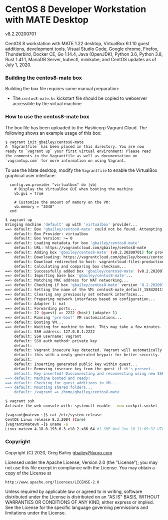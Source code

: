 # CentOS 8 Developer Workstation with MATE Desktop

v8.2.20200701

CentOS 8 workstation with MATE 1.22 desktop, VirtualBox 6.1.10 guest additions,
development tools, Visual Studio Code, Google chrome, Firefox, Thunderbird,
Docker CE, Go 1.14.4, Java (OpenJDK), Python 3.6, Python 3.8, Rust 1.41.1,
MariaDB Server, kubectl, minikube, and CentOS updates as of July 1, 2020.

### Building the centos8-mate box

Building the box file requires some manual preparation:

* The `centos8-mate.ks` kickstart file should be copied to webserver accessible
  by the virtual machine

### How to use the centos8-mate box

The box file has been uploaded to the Hashicorp Vagrant Cloud.  The following
shows an example usage of this box:

```bash
$ vagrant init gbailey/centos8-mate
A `Vagrantfile` has been placed in this directory. You are now
ready to `vagrant up` your first virtual environment! Please read
the comments in the Vagrantfile as well as documentation on
`vagrantup.com` for more information on using Vagrant.
```

To use the Mate desktop, modify the `Vagrantfile` to enable the VirtualBox
graphical user interface:

```
  config.vm.provider "virtualbox" do |vb|
    # Display the VirtualBox GUI when booting the machine
    vb.gui = true

    # Customize the amount of memory on the VM:
    vb.memory = "2048"
  end
```

```bash
$ vagrant up
Bringing machine 'default' up with 'virtualbox' provider...
==> default: Box 'gbailey/centos8-mate' could not be found. Attempting to find and install...
    default: Box Provider: virtualbox
    default: Box Version: >= 0
==> default: Loading metadata for box 'gbailey/centos8-mate'
    default: URL: https://vagrantcloud.com/gbailey/centos8-mate
==> default: Adding box 'gbailey/centos8-mate' (v8.2.20200701) for provider: virtualbox
    default: Downloading: https://vagrantcloud.com/gbailey/boxes/centos8-mate/versions/8.2.20200701/providers/virtualbox.box
    default: Download redirected to host: vagrantcloud-files-production.s3.amazonaws.com
    default: Calculating and comparing box checksum...
==> default: Successfully added box 'gbailey/centos8-mate' (v8.2.20200701) for 'virtualbox'!
==> default: Importing base box 'gbailey/centos8-mate'...
==> default: Matching MAC address for NAT networking...
==> default: Checking if box 'gbailey/centos8-mate' version '8.2.20200701' is up to date...
==> default: Setting the name of the VM: centos8-mate_default_1584201131910_53407
==> default: Clearing any previously set network interfaces...
==> default: Preparing network interfaces based on configuration...
    default: Adapter 1: nat
==> default: Forwarding ports...
    default: 22 (guest) => 2222 (host) (adapter 1)
==> default: Running 'pre-boot' VM customizations...
==> default: Booting VM...
==> default: Waiting for machine to boot. This may take a few minutes...
    default: SSH address: 127.0.0.1:2222
    default: SSH username: vagrant
    default: SSH auth method: private key
    default: 
    default: Vagrant insecure key detected. Vagrant will automatically replace
    default: this with a newly generated keypair for better security.
    default: 
    default: Inserting generated public key within guest...
    default: Removing insecure key from the guest if it's present...
    default: Key inserted! Disconnecting and reconnecting using new SSH key...
==> default: Machine booted and ready!
==> default: Checking for guest additions in VM...
==> default: Mounting shared folders...
    default: /vagrant => /home/gbailey/centos8-mate
```

```bash
$ vagrant ssh
Activate the web console with: systemctl enable --now cockpit.socket

[vagrant@matevm ~]$ cat /etc/system-release
CentOS Linux release 8.2.2004 (Core) 
[vagrant@matevm ~]$ uname -a
Linux matevm 4.18.0-193.6.3.el8_2.x86_64 #1 SMP Wed Jun 10 11:09:32 UTC 2020 x86_64 x86_64 x86_64 GNU/Linux
```

### Copyright

Copyright (C) 2020, Greg Bailey <gbailey@lxpro.com>

Licensed under the Apache License, Version 2.0 (the "License");
you may not use this file except in compliance with the License.
You may obtain a copy of the License at

    http://www.apache.org/licenses/LICENSE-2.0

Unless required by applicable law or agreed to in writing, software
distributed under the License is distributed on an "AS IS" BASIS,
WITHOUT WARRANTIES OR CONDITIONS OF ANY KIND, either express or implied.
See the License for the specific language governing permissions and
limitations under the License.


